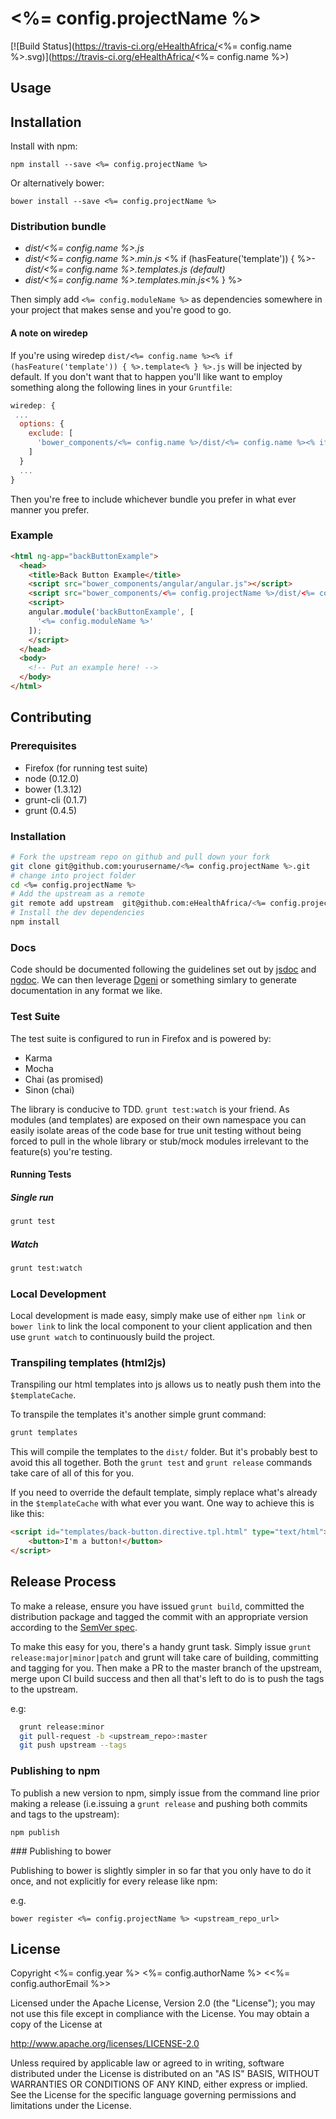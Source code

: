 # <%= config.projectName %>

[![Build Status](https://travis-ci.org/eHealthAfrica/<%= config.name %>.svg)](https://travis-ci.org/eHealthAfrica/<%= config.name %>)

## Usage

## Installation

Install with npm:

    npm install --save <%= config.projectName %>

Or alternatively bower:

    bower install --save <%= config.projectName %>

### Distribution bundle

- *dist/<%= config.name %>.js*
- *dist/<%= config.name %>.min.js*
<% if (hasFeature('template')) { %>- *dist/<%= config.name %>.templates.js* *(default)*
- *dist/<%= config.name %>.templates.min.js*<% } %>

Then simply add `<%= config.moduleName %>` as dependencies somewhere in your project that makes sense and you're good to go.

#### A note on wiredep

If you're using wiredep `dist/<%= config.name %><% if (hasFeature('template')) { %>.template<% } %>.js` will be injected by default. If you don't want that to happen you'll like want to employ something along the following lines in your `Gruntfile`:

```javascript
wiredep: {
 ...
  options: {
    exclude: [
      'bower_components/<%= config.name %>/dist/<%= config.name %><% if (hasFeature('template')) { %>.template<% } %>.js'
    ]
  }
  ...
}
```

Then you're free to include whichever bundle you prefer in what ever manner you prefer.

### Example

```html
<html ng-app="backButtonExample">
  <head>
    <title>Back Button Example</title>
    <script src="bower_components/angular/angular.js"></script>
    <script src="bower_components/<%= config.projectName %>/dist/<%= config.name %><% if (hasFeature('template')) { %>.template<% } %>.js"></script>
    <script>
    angular.module('backButtonExample', [
      '<%= config.moduleName %>'
    ]);
    </script>
  </head>
  <body>
    <!-- Put an example here! -->
  </body>
</html>
```

## Contributing

### Prerequisites

- Firefox (for running test suite)
- node (0.12.0)
- bower (1.3.12)
- grunt-cli (0.1.7)
- grunt (0.4.5)


### Installation

```bash
# Fork the upstream repo on github and pull down your fork
git clone git@github.com:yourusername/<%= config.projectName %>.git
# change into project folder
cd <%= config.projectName %>
# Add the upstream as a remote
git remote add upstream  git@github.com:eHealthAfrica/<%= config.projectName %>.git
# Install the dev dependencies
npm install
```

### Docs

Code should be documented following the guidelines set out by [jsdoc](http://usejsdoc.org/) and [ngdoc](https://github.com/angular/angular.js/wiki/Writing-AngularJS-Documentation). We can then leverage [Dgeni](http://github.com/angular/dgeni) or something simlary to generate documentation in any format we like.

### Test Suite

The test suite is configured to run in Firefox and is powered by:

- Karma
- Mocha
- Chai (as promised)
- Sinon (chai)

The library is conducive to TDD.  `grunt test:watch` is your friend. As modules (and templates) are exposed on their own namespace you can easily isolate areas of the code base for true unit testing without being forced to pull in the whole library or stub/mock modules irrelevant to the feature(s) you're testing.

#### Running Tests

##### Single run

```bash
grunt test
```

##### Watch

```bash
grunt test:watch
```

### Local Development

Local development is made easy, simply make use of either `npm link` or `bower link` to link the local component to your client application and then use `grunt watch` to continuously build the project.

### Transpiling templates (html2js)

Transpiling our html templates into js allows us to neatly push them into the `$templateCache`.

To transpile the templates it's another simple grunt command:

```bash
grunt templates
```

This will compile the templates to the `dist/` folder. But it's probably best to avoid this all together. Both the `grunt test` and `grunt release` commands take care of all of this for you.

If you need to override the default template, simply replace what's already in the `$templateCache` with what ever you want. One way to achieve this is like this:

```html
<script id="templates/back-button.directive.tpl.html" type="text/html">
    <button>I'm a button!</button>
</script>
```

## Release Process

To make a release, ensure you have issued `grunt build`, committed the distribution package and tagged the commit with an appropriate version according to the [SemVer spec](http://semver.org/).

To make this easy for you, there's a handy grunt task. Simply issue `grunt release:major|minor|patch` and grunt will take care of building, committing and tagging for you. Then make a PR to the master branch of the upstream, merge upon CI build success and then all that's left to do is to push the tags to the upstream.

e.g:

```bash
  grunt release:minor
  git pull-request -b <upstream_repo>:master
  git push upstream --tags
```

### Publishing to npm

To publish a new version to npm, simply issue from the command line prior making a release (i.e.issuing a `grunt release` and pushing both commits and tags to the upstream):

```
npm publish
```

### Publishing to bower

Publishing to bower is slightly simpler in so far that you only have to do it once, and not explicitly for every release like npm:

e.g.

```
bower register <%= config.projectName %> <upstream_repo_url>
```
## License

Copyright <%= config.year %> <%= config.authorName %> <<%= config.authorEmail %>>

Licensed under the Apache License, Version 2.0 (the "License"); you may not use this file except in compliance with the License.  You may obtain a copy of the License at

http://www.apache.org/licenses/LICENSE-2.0

Unless required by applicable law or agreed to in writing, software distributed under the License is distributed on an "AS IS" BASIS, WITHOUT WARRANTIES OR CONDITIONS OF ANY KIND, either express or implied.  See the License for the specific language governing permissions and limitations under the License.
